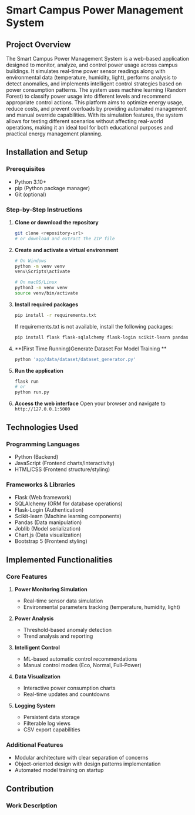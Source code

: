 # Smart Campus Power Management System

## Project Overview
The Smart Campus Power Management System is a web-based application designed to monitor, analyze, and control power usage across campus buildings. It simulates real-time power sensor readings along with environmental data (temperature, humidity, light), performs analysis to detect anomalies, and implements intelligent control strategies based on power consumption patterns. The system uses machine learning (Random Forest) to classify power usage into different levels and recommend appropriate control actions. This platform aims to optimize energy usage, reduce costs, and prevent overloads by providing automated management and manual override capabilities. With its simulation features, the system allows for testing different scenarios without affecting real-world operations, making it an ideal tool for both educational purposes and practical energy management planning.

## Installation and Setup

### Prerequisites
- Python 3.10+ 
- pip (Python package manager)
- Git (optional)

### Step-by-Step Instructions

1. **Clone or download the repository**
   ```bash
   git clone <repository-url>
   # or download and extract the ZIP file
   ```

2. **Create and activate a virtual environment**
   ```bash
   # On Windows
   python -m venv venv
   venv\Scripts\activate

   # On macOS/Linux
   python3 -m venv venv
   source venv/bin/activate
   ```

3. **Install required packages**
   ```bash
   pip install -r requirements.txt
   ```
   
   If requirements.txt is not available, install the following packages:
   ```bash
   pip install flask flask-sqlalchemy flask-login scikit-learn pandas joblib
   ```

4. **(First Time Running)Generate Dataset For Model Training **
   ```bash
   python 'app/data/dataset/dataset_generator.py'
   ```

6. **Run the application**
   ```bash
   flask run
   # or
   python run.py
   ```

7. **Access the web interface**
   Open your browser and navigate to `http://127.0.0.1:5000`

## Technologies Used

### Programming Languages
- Python (Backend)
- JavaScript (Frontend charts/interactivity)
- HTML/CSS (Frontend structure/styling)

### Frameworks & Libraries
- Flask (Web framework)
- SQLAlchemy (ORM for database operations)
- Flask-Login (Authentication)
- Scikit-learn (Machine learning components)
- Pandas (Data manipulation)
- Joblib (Model serialization)
- Chart.js (Data visualization)
- Bootstrap 5 (Frontend styling)

## Implemented Functionalities

### Core Features
1. **Power Monitoring Simulation**
   - Real-time sensor data simulation
   - Environmental parameters tracking (temperature, humidity, light)
   
2. **Power Analysis**
   - Threshold-based anomaly detection
   - Trend analysis and reporting
   
3. **Intelligent Control**
   - ML-based automatic control recommendations
   - Manual control modes (Eco, Normal, Full-Power)
   
4. **Data Visualization**
   - Interactive power consumption charts
   - Real-time updates and countdowns
   
5. **Logging System**
   - Persistent data storage
   - Filterable log views
   - CSV export capabilities

### Additional Features
- Modular architecture with clear separation of concerns
- Object-oriented design with design patterns implementation
- Automated model training on startup

## Contribution

### Work Description
